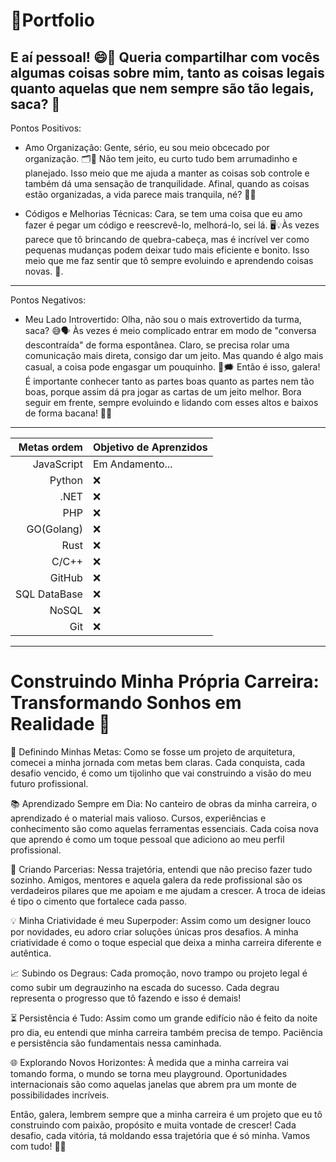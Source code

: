 # **🎯Portfolio** #
E aí pessoal! 😄💬 Queria compartilhar com vocês algumas coisas sobre mim, tanto as coisas legais quanto aquelas que nem sempre são tão legais, saca? 🤔
-----

Pontos Positivos:

- Amo Organização: Gente, sério, eu sou meio obcecado por organização. 🗂️💼 Não tem jeito, eu curto tudo bem arrumadinho e planejado. Isso meio que me ajuda a manter as coisas sob controle e também dá uma sensação de tranquilidade. Afinal, quando as coisas estão organizadas, a vida parece mais tranquila, né? 🧘‍♂️

- Códigos e Melhorias Técnicas: Cara, se tem uma coisa que eu amo fazer é pegar um código e reescrevê-lo, melhorá-lo, sei lá. 🖥️💡Às vezes parece que tô brincando de quebra-cabeça, mas é incrível ver como pequenas mudanças podem deixar tudo mais eficiente e bonito. Isso meio que me faz sentir que tô sempre evoluindo e aprendendo coisas novas. 🚀.

-----
Pontos Negativos:

- Meu Lado Introvertido: Olha, não sou o mais extrovertido da turma, saca? 😅🗣️ Às vezes é meio complicado entrar em modo de "conversa descontraída" de forma espontânea. Claro, se precisa rolar uma comunicação mais direta, consigo dar um jeito. Mas quando é algo mais casual, a coisa pode engasgar um pouquinho. 🙈🗯️
Então é isso, galera! É importante conhecer tanto as partes boas quanto as partes nem tão boas, porque assim dá pra jogar as cartas de um jeito melhor. Bora seguir em frente, sempre evoluindo e lidando com esses altos e baixos de forma bacana! 👊🚀
-----
|Metas ordem | Objetivo de Aprenzidos |
|-----:|---------------|
|JavaScript| Em Andamento...  |
|Python|❌|
|.NET| ❌ 
| PHP|❌ |
|GO(Golang)|❌ |
|Rust|❌ |
|C/C++|❌ |
|GitHub|❌ |
|SQL DataBase|❌ ||
|NoSQL|❌ ||
| Git|❌ |

-----------
# Construindo Minha Própria Carreira: Transformando Sonhos em Realidade 🌟

🎯 Definindo Minhas Metas: Como se fosse um projeto de arquitetura, comecei a minha jornada com metas bem claras. Cada conquista, cada desafio vencido, é como um tijolinho que vai construindo a visão do meu futuro profissional.

📚 Aprendizado Sempre em Dia: No canteiro de obras da minha carreira, o aprendizado é o material mais valioso. Cursos, experiências e conhecimento são como aquelas ferramentas essenciais. Cada coisa nova que aprendo é como um toque pessoal que adiciono ao meu perfil profissional.

🤝 Criando Parcerias: Nessa trajetória, entendi que não preciso fazer tudo sozinho. Amigos, mentores e aquela galera da rede profissional são os verdadeiros pilares que me apoiam e me ajudam a crescer. A troca de ideias é tipo o cimento que fortalece cada passo.

💡 Minha Criatividade é meu Superpoder: Assim como um designer louco por novidades, eu adoro criar soluções únicas pros desafios. A minha criatividade é como o toque especial que deixa a minha carreira diferente e autêntica.

📈 Subindo os Degraus: Cada promoção, novo trampo ou projeto legal é como subir um degrauzinho na escada do sucesso. Cada degrau representa o progresso que tô fazendo e isso é demais!

⏳ Persistência é Tudo: Assim como um grande edifício não é feito da noite pro dia, eu entendi que minha carreira também precisa de tempo. Paciência e persistência são fundamentais nessa caminhada.

🌐 Explorando Novos Horizontes: À medida que a minha carreira vai tomando forma, o mundo se torna meu playground. Oportunidades internacionais são como aquelas janelas que abrem pra um monte de possibilidades incríveis.

Então, galera, lembrem sempre que a minha carreira é um projeto que eu tô construindo com paixão, propósito e muita vontade de crescer! Cada desafio, cada vitória, tá moldando essa trajetória que é só minha. Vamos com tudo! 🌆🌠
